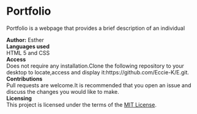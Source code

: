 # <div>Portfolio</div>
Portfolio is a webpage that provides a brief description of an individual

<div><b>Author:</b> Esther</div>

<div><b>Languages used</b></div>
HTML 5 and CSS

<div><b>Access</b></div>
Does not require any installation.Clone the following repository to your desktop to locate,access and display it:https://github.com/Eccie-K/E.git.

<div><b>Contributions</b></div>
Pull requests are welcome.It is recommended that you open an issue and discuss the changes you would like to make.

<div><b>Licensing</b></div>
This project is licensed under the terms of the <a href="https://choosealicense.com/licenses/mit/">MIT License</a>.
